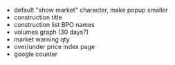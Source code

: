  - default "show market" character, make popup smaller
 - construction title
 - construction list BPO names
 - volumes graph (30 days?)
 - market warning qty
 - over/under price index page
 - google counter